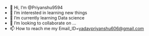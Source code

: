 - 👋 Hi, I’m @Priyanshu9594
- 👀 I’m interested in learning new things
- 🌱 I’m currently learning Data science
- 💞️ I’m looking to collaborate on ...
- 📫 How to reach me my Email_ID=yadavpriyanshu606@gmail.com

<!---
Priyanshu9594/Priyanshu9594 is a ✨ special ✨ repository because its `README.md` (this file) appears on your GitHub profile.
You can click the Preview link to take a look at your changes.
--->
